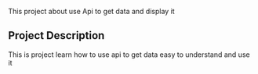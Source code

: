 This project about use Api to get data and display it

## Project Description
This is project learn how to use api to get data easy to understand and use it